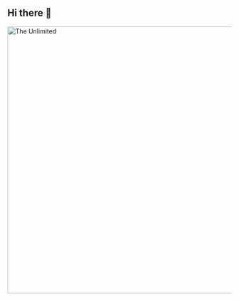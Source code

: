 ## Hi there 👋

<img src="https://github.com/Nest3Dn/Nest3Dn/blob/main/satoru-gojo-satoru-watching.gif" alt="The Unlimited" width="600">
